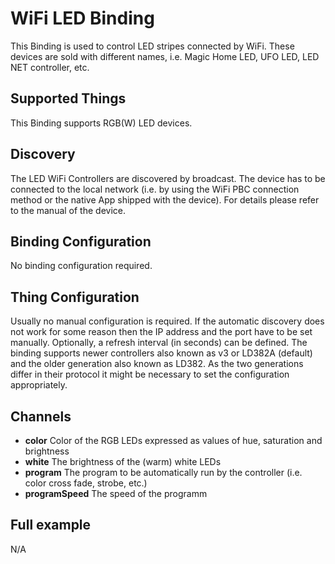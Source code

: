 # WiFi LED Binding

This Binding is used to control LED stripes connected by WiFi. These devices are sold with different names, i.e. Magic Home LED, UFO LED, LED NET controller, etc.  

## Supported Things

This Binding supports RGB(W) LED devices.

## Discovery

The LED WiFi Controllers are discovered by broadcast. The device has to be connected to the local network (i.e. by using the WiFi PBC connection method or the native App shipped with the device). For details please refer to the manual of the device. 

## Binding Configuration

No binding configuration required.

## Thing Configuration

Usually no manual configuration is required.
If the automatic discovery does not work for some reason then the IP address and the port have to be set manually. Optionally, a refresh interval (in seconds) can be defined.
The binding supports newer controllers also known as v3 or LD382A (default) and the older generation also known as LD382. As the two generations differ in their protocol it might be necessary to set the configuration appropriately.

## Channels

- **color** Color of the RGB LEDs expressed as values of hue, saturation and brightness
- **white** The brightness of the (warm) white LEDs
- **program** The program to be automatically run by the controller (i.e. color cross fade, strobe, etc.)
- **programSpeed** The speed of the programm

## Full example
N/A
